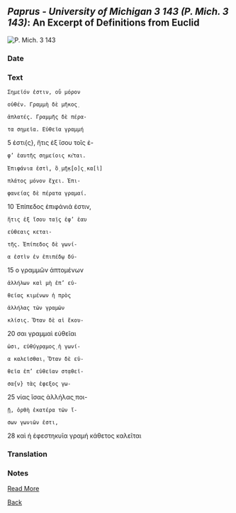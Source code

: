 ## _Paprus - University of Michigan 3 143 (P. Mich. 3 143)_: An Excerpt of Definitions from Euclid

![P. Mich. 3 143](https://quod.lib.umich.edu/cgi/i/image/api/image/apis/X-3163/925R.TIF/full/medium/0/native.jpg)

### Date

### Text
    Σημεῖόν ἐστιν, οὗ μόρον
    
    οὐθέν. Γραμμὴ δὲ μῆκος̣
    
    ἀπλατές. Γραμμῆς δὲ πέρα-
    
    τα σημεῖα. Εὐθεῖα γραμμή
    
5   ἐστι{ς}, ἥτις ἐξ ἴσου τοῖς ἐ-

    φ’ ἑαυτῆς σημείοις κε͂ται.
    
    Ἐπιφάνια ἐστὶ̣, ὃ̣ μ̣ῆ̣κ̣[ο]ς̣ κα[ὶ]
    
    πλάτος μόνον ἔχει. Ἐπι-
    
    φανείας δὲ πέρατα γραμαί.

10  Ἐπίπεδος ἐπιφάνιά ἐστιν,
  
    ἥτις ἐξ ἴσου τα̣ῖ̣ς ἐφ’ ἑαυ
    
    εὐθεαις κεται-
    
    τῆς. Ἐπίπεδος δὲ γωνί-
    
    α ἐστὶν ἐν ἐπιπέδῳ δύ-

15  ο γραμμῶν ἁπτομένων
    
    ἀλλήλων καὶ μὴ ἐπ’ εὐ-
    
    θείας κιμένων ἡ πρὸς
    
    ἀλλήλας τῶν γραμῶν
    
    κλίσις. Ὅταν δὲ αἱ ἔκου-

20  σαι γραμμαὶ εὐθεῖαι
    
    ὦσι, εὐθ̣ύγρ̣αμος̣ ἡ γωνί-
    
    α καλεῖσθαι̣. Ὅταν δὲ εὐ-
    
    θεῖα ἐπ’ εὐθεῖαν στ̣αθεῖ-
    
    σα{ν} τὰς ἐφεξος γω-

25  νίας ἴσας ἀλλήλας̣ ποι-
    
    ῇ, ὀρθὴ ἑκατέρα τῶν ἴ-
    
    σων γωνιῶν ἐστι,

28  καὶ ἡ ἐφεστηκυῖα γραμή κάθετος καλεῖται

### Translation

### Notes

[Read More](https://papyri.info/dclp/59769?rows=3&start=10&fl=id,title&fq=collection:dclp&fq=(ddbdp_series:p.mich+OR+hgv_series:p.mich+OR+dclp_series:p.mich)&fq=(ddbdp_volume:3+OR+hgv_volume:3+OR+dclp_volume:3)&sort=series+asc,volume+asc,item+asc&p=11&t=17)

[Back](./resources.html)
